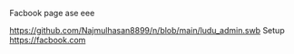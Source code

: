 Facbook page ase eee

https://github.com/Najmulhasan8899/n/blob/main/ludu_admin.swb
Setup 
https://facbook.com
